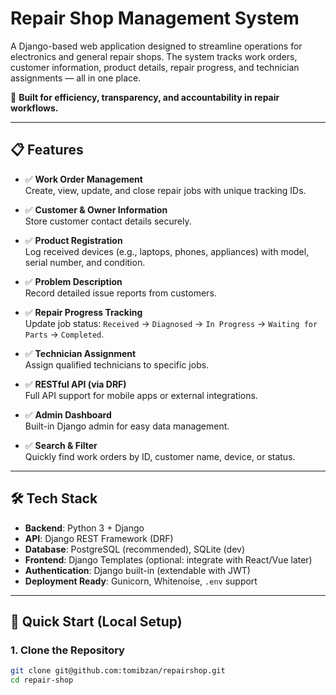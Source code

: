 # Repair Shop Management System

A Django-based web application designed to streamline operations for electronics and general repair shops. The system tracks work orders, customer information, product details, repair progress, and technician assignments — all in one place.

🔧 **Built for efficiency, transparency, and accountability in repair workflows.**

---

## 📋 Features

- ✅ **Work Order Management**  
  Create, view, update, and close repair jobs with unique tracking IDs.

- ✅ **Customer & Owner Information**  
  Store customer contact details securely.

- ✅ **Product Registration**  
  Log received devices (e.g., laptops, phones, appliances) with model, serial number, and condition.

- ✅ **Problem Description**  
  Record detailed issue reports from customers.

- ✅ **Repair Progress Tracking**  
  Update job status: `Received` → `Diagnosed` → `In Progress` → `Waiting for Parts` → `Completed`.

- ✅ **Technician Assignment**  
  Assign qualified technicians to specific jobs.

- ✅ **RESTful API (via DRF)**  
  Full API support for mobile apps or external integrations.

- ✅ **Admin Dashboard**  
  Built-in Django admin for easy data management.

- ✅ **Search & Filter**  
  Quickly find work orders by ID, customer name, device, or status.

---

## 🛠️ Tech Stack

- **Backend**: Python 3 + Django
- **API**: Django REST Framework (DRF)
- **Database**: PostgreSQL (recommended), SQLite (dev)
- **Frontend**: Django Templates (optional: integrate with React/Vue later)
- **Authentication**: Django built-in (extendable with JWT)
- **Deployment Ready**: Gunicorn, Whitenoise, `.env` support

---

## 🚀 Quick Start (Local Setup)

### 1. Clone the Repository
```bash
git clone git@github.com:tomibzan/repairshop.git
cd repair-shop